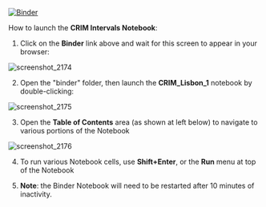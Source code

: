 [![Binder](https://mybinder.org/badge_logo.svg)](https://mybinder.org/v2/gh/RichardFreedman/CRIM_Public_Notebooks/HEAD?urlpath=lab)

How to launch the **CRIM Intervals Notebook**:

1.  Click on the **Binder** link above and wait for this screen to appear in your browser:

![screenshot_2174](https://user-images.githubusercontent.com/4398776/124515530-b0c95f80-ddad-11eb-9ccb-29ebff210089.png)

2.  Open the "binder" folder, then launch the **CRIM_Lisbon_1** notebook by double-clicking:

![screenshot_2175](https://user-images.githubusercontent.com/4398776/124515570-ca6aa700-ddad-11eb-95f0-a4468e3dbee1.png)

3. Open the **Table of Contents** area (as shown at left below) to navigate to various portions of the Notebook

![screenshot_2176](https://user-images.githubusercontent.com/4398776/124515665-f84feb80-ddad-11eb-9037-f1d0583e47a2.png)

4. To run various Notebook cells, use **Shift+Enter**, or the **Run** menu at top of the Notebook

5.  **Note**:  the Binder Notebook will need to be restarted after 10 minutes of inactivity.

